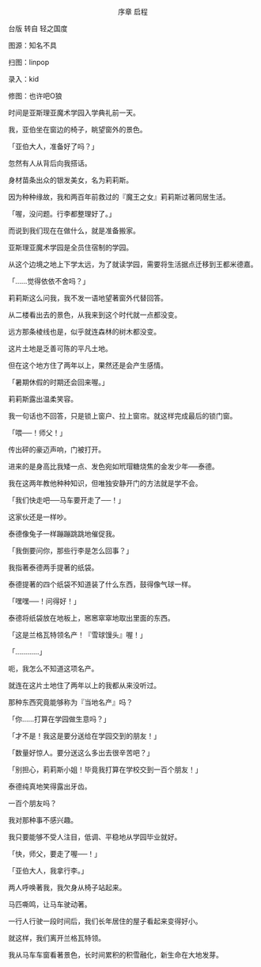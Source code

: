 <p align="center">序章 启程</p>

台版 转自 轻之国度

图源：知名不具

扫图：linpop

录入：kid

修图：也许吧O狼

时间是亚斯理亚魔术学园入学典礼前一天。

我，亚伯坐在窗边的椅子，眺望窗外的景色。

「亚伯大人，准备好了吗？」

忽然有人从背后向我搭话。

身材苗条出众的银发美女，名为莉莉斯。

因为种种缘故，我和两百年前救过的『魔王之女』莉莉斯过著同居生活。

「喔，没问题。行李都整理好了。」

而说到我们现在在做什么，就是准备搬家。

亚斯理亚魔术学园是全员住宿制的学园。

从这个边境之地上下学太远，为了就读学园，需要将生活据点迁移到王都米德嘉。

「……觉得依依不舍吗？」

莉莉斯这么问我，我不发一语地望著窗外代替回答。

从二楼看出去的景色，从我来到这个时代就一点都没变。

远方那条棱线也是，似乎就连森林的树木都没变。

这片土地是乏善可陈的平凡土地。

但在这个地方住了两年以上，果然还是会产生感情。

「暑期休假的时期还会回来喔。」

莉莉斯露出温柔笑容。

我一句话也不回答，只是锁上窗户、拉上窗帘。就这样完成最后的锁门窗。

「喂──！师父！」

传出砰的豪迈声响，门被打开。

进来的是身高比我矮一点、发色宛如玳瑁糖烧焦的金发少年──泰德。

我在这两年教他种种知识，但唯独安静开门的方法就是学不会。

「我们快走吧──马车要开走了──！」

这家伙还是一样吵。

泰德像兔子一样蹦蹦跳跳地催促我。

「我倒要问你，那些行李是怎么回事？」

我指著泰德两手提著的纸袋。

泰德提著的四个纸袋不知道装了什么东西，鼓得像气球一样。

「嘿嘿──！问得好！」

泰德将纸袋放在地板上，窸窸窣窣地取出里面的东西。

「这是兰格瓦特领名产！『雪球馒头』喔！」

「…………」

呃，我怎么不知道这项名产。

就连在这片土地住了两年以上的我都从来没听过。

那种东西究竟能够称为『当地名产』吗？

「你……打算在学园做生意吗？」

「才不是！我这是要分送给在学园交到的朋友！」

「数量好惊人。要分送这么多出去很辛苦吧？」

「别担心，莉莉斯小姐！毕竟我打算在学校交到一百个朋友！」

泰德纯真地笑得露出牙齿。

一百个朋友吗？

我对那种事不感兴趣。

我只要能够不受人注目，低调、平稳地从学园毕业就好。

「快，师父，要走了喔──！」

「亚伯大人，我拿行李。」

两人呼唤著我，我欠身从椅子站起来。

马匹嘶鸣，让马车驶动著。

一行人行驶一段时间后，我们长年居住的屋子看起来变得好小。

就这样，我们离开兰格瓦特领。

我从马车车窗看著景色，长时间累积的积雪融化，新生命在大地发芽。

